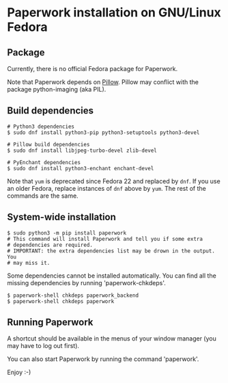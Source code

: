 # Paperwork installation on GNU/Linux Fedora


## Package

Currently, there is no official Fedora package for Paperwork.

Note that Paperwork depends on [Pillow](https://pypi.python.org/pypi/Pillow/).
Pillow may conflict with the package python-imaging (aka PIL).


## Build dependencies

    # Python3 dependencies
    $ sudo dnf install python3-pip python3-setuptools python3-devel

    # Pillow build dependencies
    $ sudo dnf install libjpeg-turbo-devel zlib-devel

    # PyEnchant dependencies
    $ sudo dnf install python3-enchant enchant-devel

Note that `yum` is deprecated since Fedora 22 and replaced by `dnf`. If
you use an older Fedora, replace instances of `dnf` above by `yum`. The
rest of the commands are the same.

## System-wide installation

    $ sudo python3 -m pip install paperwork
    # This command will install Paperwork and tell you if some extra
    # dependencies are required.
    # IMPORTANT: the extra dependencies list may be drown in the output. You
    # may miss it.

Some dependencies cannot be installed automatically. You can find all the
missing dependencies by running 'paperwork-chkdeps'.

    $ paperwork-shell chkdeps paperwork_backend
    $ paperwork-shell chkdeps paperwork


## Running Paperwork

A shortcut should be available in the menus of your window manager (you may
have to log out first).

You can also start Paperwork by running the command 'paperwork'.

Enjoy :-)
